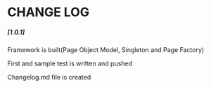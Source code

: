 <h1>CHANGE LOG</h1>

<h5>[1.0.1]</h5>

<p>Framework is built(Page Object Model,
Singleton and Page Factory)</p>
<p>First and sample test is written and pushed</p>
<p>Changelog.md file is created</p>